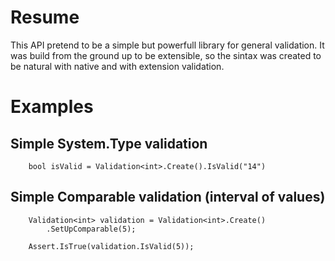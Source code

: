 # Resume #

This API pretend to be a simple but powerfull library for general validation. It was build from the ground up to be extensible, so the sintax was created to be natural with native and with extension validation.


# Examples #

## Simple System.Type validation ##
```
    bool isValid = Validation<int>.Create().IsValid("14")
```

## Simple Comparable validation (interval of values) ##
```
    Validation<int> validation = Validation<int>.Create()
        .SetUpComparable(5);

    Assert.IsTrue(validation.IsValid(5));
```